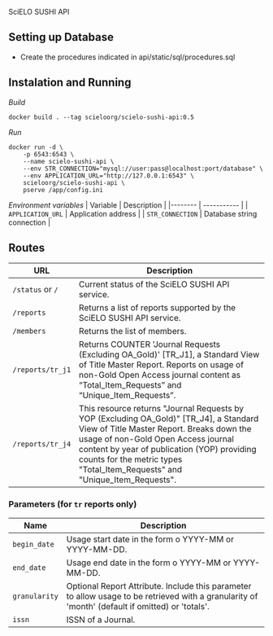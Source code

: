 SciELO SUSHI API

## Setting up Database
- Create the procedures indicated in api/static/sql/procedures.sql

## Instalation and Running
_Build_
```shell script
docker build . --tag scieloorg/scielo-sushi-api:0.5
```

_Run_
```
docker run -d \
    -p 6543:6543 \
    --name scielo-sushi-api \
    --env STR_CONNECTION="mysql://user:pass@localhost:port/database" \
    --env APPLICATION_URL="http://127.0.0.1:6543" \
    scieloorg/scielo-sushi-api \
    pserve /app/config.ini
```

_Environment variables_
| Variable | Description |
|-------- | ----------- |
| `APPLICATION_URL` | Application address |
| `STR_CONNECTION` | Database string connection |


## Routes

URL | Description |
|----|----|
| `/status` or `/` | Current status of the SciELO SUSHI API service. |
| `/reports` | Returns a list of reports supported by the SciELO SUSHI API service. |
| `/members` | Returns the list of members. |
| `/reports/tr_j1` | Returns COUNTER 'Journal Requests (Excluding OA_Gold)' [TR_J1], a Standard View of Title Master Report. Reports on usage of non-Gold Open Access journal content as “Total_Item_Requests” and “Unique_Item_Requests”. |
| `/reports/tr_j4` | This resource returns "Journal Requests by YOP (Excluding OA_Gold)" [TR_J4], a Standard View of Title Master Report. Breaks down the usage of non-Gold Open Access journal content by year of publication (YOP) providing counts for the metric types "Total_Item_Requests" and "Unique_Item_Requests". |


### Parameters (for `tr` reports only)
| Name | Description |
|------|-------------|
| `begin_date` | Usage start date in the form o YYYY-MM or YYYY-MM-DD. |
| `end_date` | Usage end date in the form o YYYY-MM or YYYY-MM-DD. |
| `granularity` | Optional Report Attribute. Include this parameter to allow usage to be retrieved with a granularity of 'month' (default if omitted) or 'totals'. |
| `issn` | ISSN of a Journal. |
